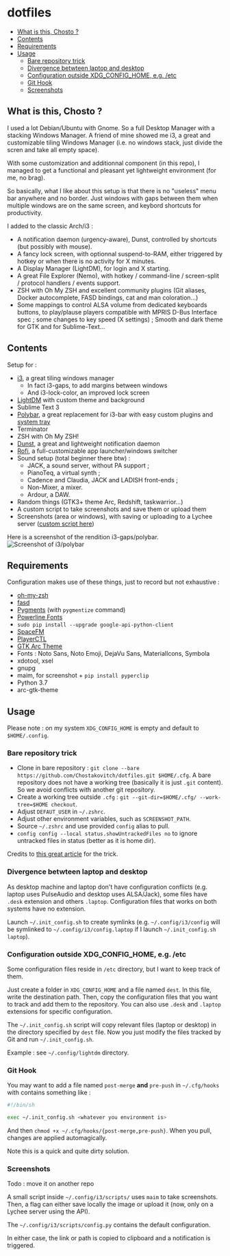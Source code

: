 # dotfiles

<!-- MarkdownTOC autolink="true" -->

- [What is this, Chosto ?](#what-is-this-chosto-)
- [Contents](#contents)
- [Requirements](#requirements)
- [Usage](#usage)
  - [Bare repository trick](#bare-repository-trick)
  - [Divergence betwteen laptop and desktop](#divergence-betwteen-laptop-and-desktop)
  - [Configuration outside XDG_CONFIG_HOME, e.g. /etc](#configuration-outside-xdgconfighome-eg-etc)
  - [Git Hook](#git-hook)
  - [Screenshots](#screenshots)

<!-- /MarkdownTOC -->

## What is this, Chosto ?

I used a lot Debian/Ubuntu with Gnome. So a full Desktop Manager with a stacking Windows Manager.
A friend of mine showed me i3, a great and customizable tiling Windows Manager (i.e. no windows stack, just divide the scren and take all empty space).

With some customization and additionnal component (in this repo), I managed to get a functional and pleasant yet lightweight environment (for me, no brag).

So basically, what I like about this setup is that there is no "useless" menu bar anywhere and no border. Just windows with gaps between them when multiple windows are on the same screen, and keybord shortcuts for productivity.

I added to the classic Arch/i3 :
* A notification daemon (urgency-aware), Dunst, controlled by shortcuts (but possibly with mouse).
* A fancy lock screen, with optionnal suspend-to-RAM, either triggered by hotkey or when there is no activity for X minutes.
* A Display Manager (LightDM), for login and X starting.
* A great File Explorer (Nemo), with hotkey / command-line / screen-split / protocol handlers / events support.
* ZSH with Oh My ZSH and excellent community plugins (Git aliases, Docker autocomplete, FASD bindings, cat and man coloration...)
* Some mappings to control ALSA volume from dedicated keyboards buttons, to play/plause players compatible with MPRIS D-Bus Interface spec ; some changes to key speed (X settings) ; Smooth and dark theme for GTK and for Sublime-Text...

## Contents

Setup for :

* [i3](http://i3wm.org/), a great tiling windows manager
  * In fact i3-gaps, to add margins between windows
  * And i3-lock-color, an improved lock screen
* [LightDM](https://wiki.ubuntu.com/LightDM) with custom theme and background
* Sublime Text 3
* [Polybar](https://github.com/jaagr/polybar/), a great replacement for i3-bar with easy custom plugins and [system tray](https://specifications.freedesktop.org/systemtray-spec/systemtray-spec-0.3.html)
* Terminator
* ZSH with Oh My ZSH!
* [Dunst](https://github.com/dunst-project/dunst), a great and lightweight notification daemon
* [Rofi](https://github.com/DaveDavenport/rofi), a full-customizable app launcher/windows
switcher
* Sound setup (total beginner there btw) :
  * JACK, a sound server, without PA support ;
  * PianoTeq, a virtual synth ;
  * Cadence and Claudia, JACK and LADISH front-ends ;
  * Non-Mixer, a mixer.
  * Ardour, a DAW.
* Random things (GTK3+ theme Arc, Redshift, taskwarrior...)
* A custom script to take screenshots and save them or upload them
* Screenshots (area or windows), with saving or uploading to a Lychee server ([custom script here](.config/i3/scripts/screenshot.py))

Here is a screenshot of the rendition i3-gaps/polybar.
![Screenshot of i3/polybar](https://pic.chosty.fr/uploads/big/111928c68c111dbcd357a69cf13589d6.jpg)

## Requirements

Configuration makes use of these things, just to record but not exhaustive :

* [oh-my-zsh](https://github.com/robbyrussell/oh-my-zsh)
* [fasd](https://github.com/clvv/fasd)
* [Pygments](http://pygments.org/) (with `pygmentize` command)
* [Powerline Fonts](https://github.com/powerline/fonts)
* `sudo pip install --upgrade google-api-python-client`
* [SpaceFM](https://ignorantguru.github.io/spacefm/)
* [PlayerCTL](https://github.com/acrisci/playerctl)
* [GTK Arc Theme](https://github.com/horst3180/arc-theme)
* Fonts : Noto Sans, Noto Emoji, DejaVu Sans, MaterialIcons, Symbola
* xdotool, xsel
* gnupg
* maim, for screenshot + `pip install pyperclip`
* Python 3.7
* arc-gtk-theme

## Usage

Please note : on my system `XDG_CONFIG_HOME` is empty and default to `$HOME/.config`.

### Bare repository trick

* Clone in bare repository : `git clone --bare https://github.com/Chostakovitch/dotfiles.git $HOME/.cfg`. A bare repository does not have a working tree (basically it is just `.git` content). So we avoid conflicts with another git repository.
* Create a working tree outside `.cfg` : `git --git-dir=$HOME/.cfg/ --work-tree=$HOME checkout`.
* Adjust `DEFAUT_USER` in `~/.zshrc`.
* Adjust other environment variables, such as `SCREENSHOT_PATH`.
* Source `~/.zshrc` and use provided `config` alias to pull.
* `config config --local status.showUntrackedFiles no` to ignore untracked files in status (better as it is home dir).

Credits to [this great article](https://developer.atlassian.com/blog/2016/02/best-way-to-store-dotfiles-git-bare-repo/) for the trick.

### Divergence betwteen laptop and desktop

As desktop machine and laptop don't have configuration conflicts (e.g. laptop uses PulseAudio and desktop uses ALSA/Jack), some files have `.desk` extension and others `.laptop`. Configuration files that works on both systems have no extension.

Launch `~/.init_config.sh` to create symlinks (e.g. `~/.config/i3/config` will be symlinked to `~/.config/i3/config.laptop` if I launch `~/.init_config.sh laptop`).

### Configuration outside XDG_CONFIG_HOME, e.g. /etc

Some configuration files reside in `/etc` directory, but I want to keep track of them.

Just create a folder in `XDG_CONFIG_HOME` and a file named `dest`. In this file, write the destination path. Then, copy the configuration files that you want to track and add them to the repository. You can also use `.desk` and `.laptop` extensions for specific configuration.

The `~/.init_config.sh` script will copy relevant files (laptop or desktop) in the directory specified by `dest` file. Now you just modify the files tracked by Git and run `~/.init_config.sh`.

Example : see `~/.config/lightdm` directory.

### Git Hook

You may want to add a file named `post-merge` **and** `pre-push` in `~/.cfg/hooks` with contains something like :

```bash
#!/bin/sh

exec ~/.init_config.sh <whatever you environment is>
```

And then `chmod +x ~/.cfg/hooks/{post-merge,pre-push}`.
When you pull, changes are applied automagically.

Note this is a quick and quite dirty solution.

### Screenshots

Todo : move it on another repo

A small script inside `~/.config/i3/scripts/` uses `maim` to take screenshots.
Then, a flag can either save locally the image or upload it (now, only on a Lychee server using the API).

The `~/.config/i3/scripts/config.py` contains the default configuration.

In either case, the link or path is copied to clipboard and a notification is triggered.
